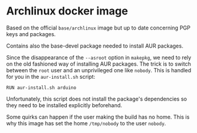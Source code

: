 Archlinux docker image
======================

Based on the official `base/archlinux` image but up to date concerning
PGP keys and packages.

Contains also the base-devel package needed to install AUR packages.

Since the disappearance of the `--asroot` option in `makepkg`, we need
to rely on the old fashioned way of installing AUR packages. The trick
is to switch between the `root` user and an unprivileged one like
`nobody`. This is handled for you in the `aur-install.sh` script:
```
RUN aur-install.sh arduino
```

Unfortunately, this script does not install the package's dependencies
so they need to be installed explicitly beforehand.

Some quirks can happen if the user making the build has no home. This
is why this image has set the home `/tmp/nobody` to the user `nobody`.

